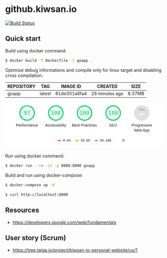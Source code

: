 # github.kiwsan.io

[![Build Status](https://travis-ci.org/kiwsan/io.svg?branch=master)](https://travis-ci.org/kiwsan/io)

## Quick start

Build using docker command:

```bash
$ docker build -f Dockerfile -t goapp . 
```

Optimize debug informations and compile only for linux target and disabling cross compilation.

| REPOSITORY | TAG | IMAGE ID | CREATED | SIZE | 
|--|--|--|--|--|
| goapp | latest | 81de301a6fa4 | 28 minutes ago | 8.37MB | 

<img src="https://github.com/kiwsan/io/blob/master/Screenshot_20191106_234848.png" alt="drawing" width="550"/>

Run using docker command:

```bash
$ docker run --rm -it -p 8000:8000 goapp
```

Build and run using docker-compose:

```bash
$ docker-compose up -d
```

```bash
$ curl http://localhost:8000
```

## Resources
- https://developers.google.com/web/fundamentals

## User story (Scrum)
- https://tree.taiga.io/project/kiwsan-io-personal-website/us/1

